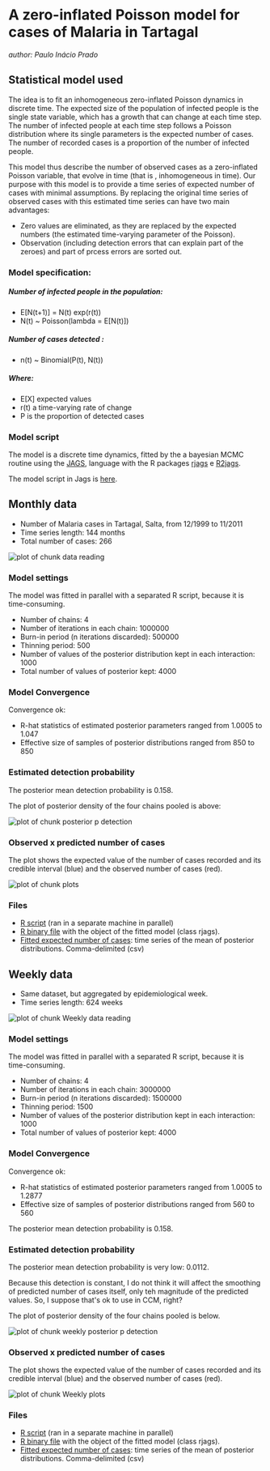 # A zero-inflated Poisson model for cases of Malaria in Tartagal
*author: Paulo Inácio Prado*

## Statistical model used

The idea is to fit an inhomogeneous zero-inflated Poisson dynamics in discrete time.
The expected size of the population of infected people is the single state variable,
which has a growth that can change at each time step. The number of infected people at
each time step follows a Poisson distribution where its single parameters is the expected number of cases.
The number of recorded cases is a proportion of the number of infected people.

This model thus describe the number of observed cases as a zero-inflated Poisson variable,
that evolve in time (that is , inhomogeneous in time). Our purpose with this model is
to provide a time series of expected number of cases with minimal assumptions. 
By replacing the original time series of observed cases with this estimated time series can have two main
advantages:

- Zero values are eliminated, as they are replaced by the expected numbers (the estimated time-varying parameter of the Poisson).
- Observation (including detection errors that can explain part of the zeroes) and part of prcess errors are sorted out.


### Model specification:

##### Number of infected people in the population: 

   * E[N(t+1)] =  N(t) exp(r(t))
   * N(t) ~ Poisson(lambda = E[N(t)])

##### Number of cases detected :

   * n(t) ~ Binomial(P(t), N(t))

##### Where:

* E[X] expected values
* r(t) a time-varying rate of change
* P is the proportion of detected cases


### Model script

The model is a discrete time dynamics, fitted by the a bayesian MCMC routine
using the [JAGS](http://www.uvm.edu/~bbeckage/Teaching/DataAnalysis/Manuals/manual.jags.pdf), language with the R packages
[rjags](https://cran.r-project.org/package=rjags) e [R2jags](https://cran.r-project.org/package=R2jags).

The model script in Jags is [here](poisson_model.jag). 


## Monthly data

* Number of Malaria cases in Tartagal, Salta, from 12/1999 to 
11/2011
* Time series length: 144 months
* Total number of cases: 266



<img src="figure/data reading-1.png" title="plot of chunk data reading" alt="plot of chunk data reading" style="display: block; margin: auto;" />

### Model settings



The model was fitted in parallel with a separated R script, because it is time-consuming.

* Number of chains: 4
* Number of iterations in each chain: 1000000
* Burn-in period (n iterations discarded): 500000
* Thinning period: 500
* Number of values of the posterior distribution kept in each interaction: 1000
* Total number of values of posterior kept: 4000


### Model Convergence

Convergence ok: 

* R-hat statistics of estimated posterior parameters ranged from 1.0005 
to 1.047
* Effective size of samples of posterior distributions ranged from 850 
to 850


### Estimated detection probability

The posterior mean detection probability is
0.158.

The plot of posterior density of the four chains pooled is above:

<img src="figure/posterior p detection-1.png" title="plot of chunk posterior p detection" alt="plot of chunk posterior p detection" style="display: block; margin: auto;" />


### Observed x predicted number of cases

The plot shows the expected value of the number of cases recorded and
its credible interval (blue) and the observed number of cases (red).

<img src="figure/plots-1.png" title="plot of chunk plots" alt="plot of chunk plots" style="display: block; margin: auto;" />

### Files

* [R script](cluster_months.R) (ran in a separate machine in parallel)
* [R binary file](fit1.RData) with the object of the fitted model (class rjags). 
* [Fitted expected number of cases](predicted_cases_poisson_model_monthly.csv): time series of the mean of posterior distributions. Comma-delimited (csv)


## Weekly data

* Same dataset, but aggregated by epidemiological week.
* Time series length: 624 weeks


<img src="figure/Weekly data reading-1.png" title="plot of chunk Weekly data reading" alt="plot of chunk Weekly data reading" style="display: block; margin: auto;" />


### Model settings



The model was fitted in parallel with a separated R script, because it is time-consuming.

* Number of chains: 4
* Number of iterations in each chain: 3000000
* Burn-in period (n iterations discarded): 1500000
* Thinning period: 1500
* Number of values of the posterior distribution kept in each interaction: 1000
* Total number of values of posterior kept: 4000


### Model Convergence

Convergence ok: 

* R-hat statistics of estimated posterior parameters ranged from 1.0005 
to 1.2877
* Effective size of samples of posterior distributions ranged from 560 
to 560

The posterior mean detection probability is
0.158.

### Estimated detection probability

The posterior mean detection probability is very low:
0.0112.

Because this detection is constant, I do not think it will affect
the smoothing of predicted number of cases itself, only teh magnitude of the predicted values.
So, I suppose that's ok to use in CCM, right?

The plot of posterior density of the four chains pooled is below.

<img src="figure/weekly posterior p detection-1.png" title="plot of chunk weekly posterior p detection" alt="plot of chunk weekly posterior p detection" style="display: block; margin: auto;" />


### Observed x predicted number of cases

The plot shows the expected value of the number of cases recorded and
its credible interval (blue) and the observed number of cases (red).

<img src="figure/Weekly plots-1.png" title="plot of chunk Weekly plots" alt="plot of chunk Weekly plots" style="display: block; margin: auto;" />

### Files

* [R script](cluster.R) (ran in a separate machine in parallel)
* [R binary file](fit2.RData) with the object of the fitted model (class rjags). 
* [Fitted expected number of cases](predicted_cases_poisson_model_weekly.csv): time series of the mean of posterior distributions. Comma-delimited (csv)

